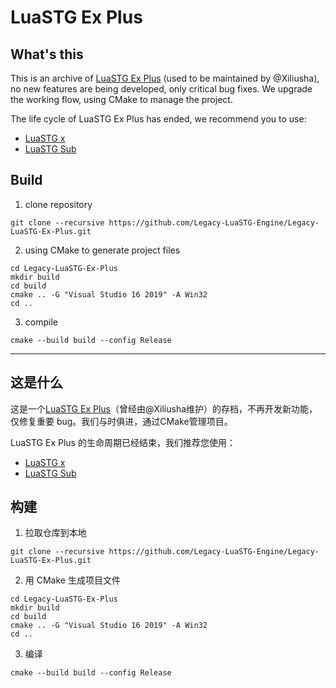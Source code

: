 # LuaSTG Ex Plus

## What's this

This is an archive of [LuaSTG Ex Plus](https://github.com/Xiliusha/LuaSTG-EX-Plus) (used to be maintained by @Xiliusha), no new features are being developed, only critical bug fixes. We upgrade the working flow, using CMake to manage the project.

The life cycle of LuaSTG Ex Plus has ended, we recommend you to use:
* [LuaSTG x](https://github.com/Xrysnow/LuaSTG-x)
* [LuaSTG Sub](https://github.com/Legacy-LuaSTG-Engine/LuaSTG-Sub)

## Build

1. clone repository
```batch
git clone --recursive https://github.com/Legacy-LuaSTG-Engine/Legacy-LuaSTG-Ex-Plus.git
```
2. using CMake to generate project files
```batch
cd Legacy-LuaSTG-Ex-Plus
mkdir build
cd build
cmake .. -G "Visual Studio 16 2019" -A Win32
cd ..
```
3. compile
```batch
cmake --build build --config Release
```

---

## 这是什么

这是一个[LuaSTG Ex Plus](https://github.com/Xiliusha/LuaSTG-EX-Plus)（曾经由@Xiliusha维护）的存档，不再开发新功能，仅修复重要 bug。我们与时俱进，通过CMake管理项目。

LuaSTG Ex Plus 的生命周期已经结束，我们推荐您使用：
* [LuaSTG x](https://github.com/Xrysnow/LuaSTG-x)
* [LuaSTG Sub](https://github.com/Legacy-LuaSTG-Engine/LuaSTG-Sub)

## 构建

1. 拉取仓库到本地
```batch
git clone --recursive https://github.com/Legacy-LuaSTG-Engine/Legacy-LuaSTG-Ex-Plus.git
```
2. 用 CMake 生成项目文件
```batch
cd Legacy-LuaSTG-Ex-Plus
mkdir build
cd build
cmake .. -G "Visual Studio 16 2019" -A Win32
cd ..
```
3. 编译
```batch
cmake --build build --config Release
```
